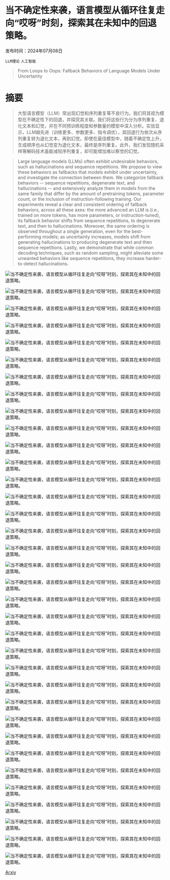 # 当不确定性来袭，语言模型从循环往复走向“哎呀”时刻，探索其在未知中的回退策略。

发布时间：2024年07月08日

`LLM理论` `人工智能`

> From Loops to Oops: Fallback Behaviors of Language Models Under Uncertainty

# 摘要

> 大型语言模型（LLM）常出现幻觉和序列重复等不良行为。我们将其视为模型在不确定性下的回退，并探究其关联。我们将这些行为分为序列重复、退化文本和幻觉，并在不同预训练程度和参数量的模型中深入分析。实验显示，LLM越先进（训练更多、参数更多、指令调优），其回退行为依次从序列重复转为退化文本，再到幻觉。即使在最佳模型中，随着不确定性上升，生成顺序也从幻觉变为退化文本，最终是序列重复。此外，我们发现随机采样等解码技术虽能减轻序列重复，却可能增加难以察觉的幻觉。

> Large language models (LLMs) often exhibit undesirable behaviors, such as hallucinations and sequence repetitions. We propose to view these behaviors as fallbacks that models exhibit under uncertainty, and investigate the connection between them. We categorize fallback behaviors -- sequence repetitions, degenerate text, and hallucinations -- and extensively analyze them in models from the same family that differ by the amount of pretraining tokens, parameter count, or the inclusion of instruction-following training. Our experiments reveal a clear and consistent ordering of fallback behaviors, across all these axes: the more advanced an LLM is (i.e., trained on more tokens, has more parameters, or instruction-tuned), its fallback behavior shifts from sequence repetitions, to degenerate text, and then to hallucinations. Moreover, the same ordering is observed throughout a single generation, even for the best-performing models; as uncertainty increases, models shift from generating hallucinations to producing degenerate text and then sequence repetitions. Lastly, we demonstrate that while common decoding techniques, such as random sampling, might alleviate some unwanted behaviors like sequence repetitions, they increase harder-to-detect hallucinations.

![当不确定性来袭，语言模型从循环往复走向“哎呀”时刻，探索其在未知中的回退策略。](../../../paper_images/2407.06071/x1.png)

![当不确定性来袭，语言模型从循环往复走向“哎呀”时刻，探索其在未知中的回退策略。](../../../paper_images/2407.06071/x2.png)

![当不确定性来袭，语言模型从循环往复走向“哎呀”时刻，探索其在未知中的回退策略。](../../../paper_images/2407.06071/x3.png)

![当不确定性来袭，语言模型从循环往复走向“哎呀”时刻，探索其在未知中的回退策略。](../../../paper_images/2407.06071/x4.png)

![当不确定性来袭，语言模型从循环往复走向“哎呀”时刻，探索其在未知中的回退策略。](../../../paper_images/2407.06071/x5.png)

![当不确定性来袭，语言模型从循环往复走向“哎呀”时刻，探索其在未知中的回退策略。](../../../paper_images/2407.06071/x6.png)

![当不确定性来袭，语言模型从循环往复走向“哎呀”时刻，探索其在未知中的回退策略。](../../../paper_images/2407.06071/x7.png)

![当不确定性来袭，语言模型从循环往复走向“哎呀”时刻，探索其在未知中的回退策略。](../../../paper_images/2407.06071/x8.png)

![当不确定性来袭，语言模型从循环往复走向“哎呀”时刻，探索其在未知中的回退策略。](../../../paper_images/2407.06071/x9.png)

![当不确定性来袭，语言模型从循环往复走向“哎呀”时刻，探索其在未知中的回退策略。](../../../paper_images/2407.06071/x10.png)

![当不确定性来袭，语言模型从循环往复走向“哎呀”时刻，探索其在未知中的回退策略。](../../../paper_images/2407.06071/x11.png)

![当不确定性来袭，语言模型从循环往复走向“哎呀”时刻，探索其在未知中的回退策略。](../../../paper_images/2407.06071/x12.png)

![当不确定性来袭，语言模型从循环往复走向“哎呀”时刻，探索其在未知中的回退策略。](../../../paper_images/2407.06071/x13.png)

![当不确定性来袭，语言模型从循环往复走向“哎呀”时刻，探索其在未知中的回退策略。](../../../paper_images/2407.06071/x14.png)

![当不确定性来袭，语言模型从循环往复走向“哎呀”时刻，探索其在未知中的回退策略。](../../../paper_images/2407.06071/x15.png)

![当不确定性来袭，语言模型从循环往复走向“哎呀”时刻，探索其在未知中的回退策略。](../../../paper_images/2407.06071/x16.png)

![当不确定性来袭，语言模型从循环往复走向“哎呀”时刻，探索其在未知中的回退策略。](../../../paper_images/2407.06071/x17.png)

![当不确定性来袭，语言模型从循环往复走向“哎呀”时刻，探索其在未知中的回退策略。](../../../paper_images/2407.06071/x18.png)

![当不确定性来袭，语言模型从循环往复走向“哎呀”时刻，探索其在未知中的回退策略。](../../../paper_images/2407.06071/x19.png)

![当不确定性来袭，语言模型从循环往复走向“哎呀”时刻，探索其在未知中的回退策略。](../../../paper_images/2407.06071/x20.png)

![当不确定性来袭，语言模型从循环往复走向“哎呀”时刻，探索其在未知中的回退策略。](../../../paper_images/2407.06071/x21.png)

![当不确定性来袭，语言模型从循环往复走向“哎呀”时刻，探索其在未知中的回退策略。](../../../paper_images/2407.06071/x22.png)

![当不确定性来袭，语言模型从循环往复走向“哎呀”时刻，探索其在未知中的回退策略。](../../../paper_images/2407.06071/x23.png)

![当不确定性来袭，语言模型从循环往复走向“哎呀”时刻，探索其在未知中的回退策略。](../../../paper_images/2407.06071/x24.png)

![当不确定性来袭，语言模型从循环往复走向“哎呀”时刻，探索其在未知中的回退策略。](../../../paper_images/2407.06071/x25.png)

![当不确定性来袭，语言模型从循环往复走向“哎呀”时刻，探索其在未知中的回退策略。](../../../paper_images/2407.06071/x26.png)

![当不确定性来袭，语言模型从循环往复走向“哎呀”时刻，探索其在未知中的回退策略。](../../../paper_images/2407.06071/x27.png)

![当不确定性来袭，语言模型从循环往复走向“哎呀”时刻，探索其在未知中的回退策略。](../../../paper_images/2407.06071/x28.png)

![当不确定性来袭，语言模型从循环往复走向“哎呀”时刻，探索其在未知中的回退策略。](../../../paper_images/2407.06071/x29.png)

![当不确定性来袭，语言模型从循环往复走向“哎呀”时刻，探索其在未知中的回退策略。](../../../paper_images/2407.06071/x30.png)

![当不确定性来袭，语言模型从循环往复走向“哎呀”时刻，探索其在未知中的回退策略。](../../../paper_images/2407.06071/x31.png)

![当不确定性来袭，语言模型从循环往复走向“哎呀”时刻，探索其在未知中的回退策略。](../../../paper_images/2407.06071/x32.png)

![当不确定性来袭，语言模型从循环往复走向“哎呀”时刻，探索其在未知中的回退策略。](../../../paper_images/2407.06071/x33.png)

![当不确定性来袭，语言模型从循环往复走向“哎呀”时刻，探索其在未知中的回退策略。](../../../paper_images/2407.06071/x34.png)

![当不确定性来袭，语言模型从循环往复走向“哎呀”时刻，探索其在未知中的回退策略。](../../../paper_images/2407.06071/x35.png)

[Arxiv](https://arxiv.org/abs/2407.06071)